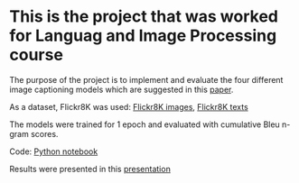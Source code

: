 # This is the project that was worked for Languag and Image Processing course

The purpose of the project is to implement and evaluate the four different image captioning models which are suggested in this [paper](https://github.com/AbGunay/lang_img_processing/blob/master/1703.09137.pdf). 

As a dataset, Flickr8K was used: [Flickr8K images](https://github.com/jbrownlee/Datasets/releases/download/Flickr8k/Flickr8k_Dataset.zip), [Flickr8K texts](https://github.com/jbrownlee/Datasets/releases/download/Flickr8k/Flickr8k_text.zip)

The models were trained for 1 epoch and evaluated with cumulative Bleu n-gram scores.

Code: [Python notebook](https://github.com/AbGunay/lang_img_processing/blob/master/Image%20Caption%20Generating%20using%20four%20different%20models.ipynb)

Results were presented in this [presentation](https://github.com/AbGunay/lang_img_processing/blob/master/Project_Presentation.pdf)



